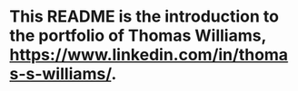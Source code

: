 # This README is the introduction to the portfolio of Thomas Williams, https://www.linkedin.com/in/thomas-s-williams/.

